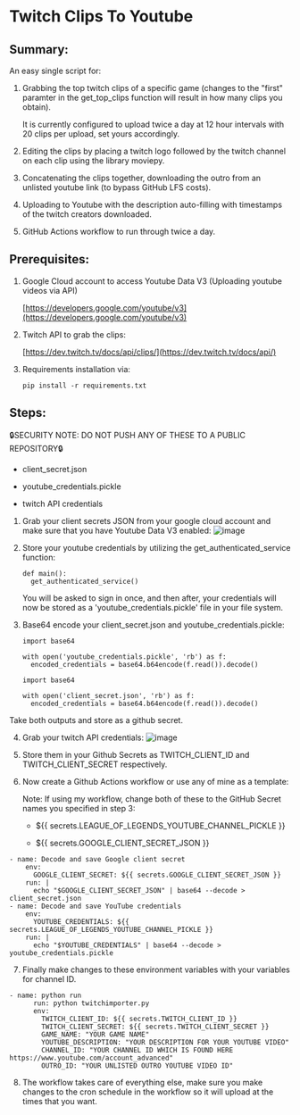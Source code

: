 <h1>Twitch Clips To Youtube</h1>

<h2>Summary:</h2>

An easy single script for:
1. Grabbing the top twitch clips of a specific game (changes to the "first" paramter in the get_top_clips function will result in how many clips you obtain).
    
    It is currently configured to upload twice a day at 12 hour intervals with 20 clips per upload, set yours accordingly.
2. Editing the clips by placing a twitch logo followed by the twitch channel on each clip using the library moviepy.
3. Concatenating the clips together, downloading the outro from an unlisted youtube link (to bypass GitHub LFS costs).
4. Uploading to Youtube with the description auto-filling with timestamps of the twitch creators downloaded.
5. GitHub Actions workflow to run through twice a day.

<h2>Prerequisites:</h2>

1. Google Cloud account to access Youtube Data V3 (Uploading youtube videos via API)

   [https://developers.google.com/youtube/v3](https://developers.google.com/youtube/v3) 

     
3. Twitch API to grab the clips:
   
     [https://dev.twitch.tv/docs/api/clips/](https://dev.twitch.tv/docs/api/)

4. Requirements installation via:
   
    ```pip install -r requirements.txt```

<h2>Steps:</h2>

🔒SECURITY NOTE: DO NOT PUSH ANY OF THESE TO A PUBLIC REPOSITORY🔒

  - client_secret.json

  - youtube_credentials.pickle
  
  - twitch API credentials 

1. Grab your client secrets JSON from your google cloud account and make sure that you have Youtube Data V3 enabled:
   ![image](https://github.com/user-attachments/assets/413dadf7-b600-484f-acc9-115c1dec5cc9)
2. Store your youtube credentials by utilizing the get_authenticated_service function:

   ```
   def main():
     get_authenticated_service()
   ```
   
   You will be asked to sign in once, and then after, your credentials will now be stored as a 'youtube_credentials.pickle' file in your file system.
3. Base64 encode your client_secret.json and youtube_credentials.pickle:
    ```
    import base64
      
    with open('youtube_credentials.pickle', 'rb') as f:
      encoded_credentials = base64.b64encode(f.read()).decode()
    ```
    ```
    import base64
      
    with open('client_secret.json', 'rb') as f:
      encoded_credentials = base64.b64encode(f.read()).decode()
    ```
Take both outputs and store as a github secret.

4. Grab your twitch API credentials:
![image](https://github.com/user-attachments/assets/2e672c32-57ed-4bd8-b97d-7441efb16bdc)

5. Store them in your Github Secrets as TWITCH_CLIENT_ID and TWITCH_CLIENT_SECRET respectively.
6. Now create a Github Actions workflow or use any of mine as a template:

   Note: If using my workflow, change both of these to the GitHub Secret names you specified in step 3:

   - ${{ secrets.LEAGUE_OF_LEGENDS_YOUTUBE_CHANNEL_PICKLE }}

   - ${{ secrets.GOOGLE_CLIENT_SECRET_JSON }}
   
   
  ```
  - name: Decode and save Google client secret
      env:
        GOOGLE_CLIENT_SECRET: ${{ secrets.GOOGLE_CLIENT_SECRET_JSON }}
      run: |
        echo "$GOOGLE_CLIENT_SECRET_JSON" | base64 --decode > client_secret.json
  - name: Decode and save YouTube credentials
      env:
        YOUTUBE_CREDENTIALS: ${{ secrets.LEAGUE_OF_LEGENDS_YOUTUBE_CHANNEL_PICKLE }}
      run: |
        echo "$YOUTUBE_CREDENTIALS" | base64 --decode > youtube_credentials.pickle
   ```
7. Finally make changes to these environment variables with your variables for channel ID.
```
- name: python run
      run: python twitchimporter.py
      env:
        TWITCH_CLIENT_ID: ${{ secrets.TWITCH_CLIENT_ID }}
        TWITCH_CLIENT_SECRET: ${{ secrets.TWITCH_CLIENT_SECRET }}
        GAME_NAME: "YOUR GAME NAME"
        YOUTUBE_DESCRIPTION: "YOUR DESCRIPTION FOR YOUR YOUTUBE VIDEO"
        CHANNEL_ID: "YOUR CHANNEL ID WHICH IS FOUND HERE https://www.youtube.com/account_advanced"
        OUTRO_ID: "YOUR UNLISTED OUTRO YOUTUBE VIDEO ID"
  ```
8. The workflow takes care of everything else, make sure you make changes to the cron schedule in the workflow so it will upload at the times that you want.



   
